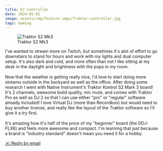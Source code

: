 ```yaml
---
title: DJ Controller
date: 2024-05-02
image: assets/img/feature-imgs/Traktor-controller.jpg
tags: Gaming
---
```

 <figure class="attachment attachment--preview flex-col justify-center attachment--jpeg">
      <img srcset="https://cdn.scribbles.page/rails/active_storage/representations/proxy/eyJfcmFpbHMiOnsibWVzc2FnZSI6IkJBaHBBcGhKIiwiZXhwIjpudWxsLCJwdXIiOiJibG9iX2lkIn19--d310b015b967eb0e0222e740e188913d3c3d4345/eyJfcmFpbHMiOnsibWVzc2FnZSI6IkJBaDdDRG9MWm05eWJXRjBTU0lKYW5CbFp3WTZCa1ZVT2hSeVpYTnBlbVZmZEc5ZmJHbHRhWFJiQjJrQ0FCQnBBZ0FNT2dwellYWmxjbnNHT2d4eGRXRnNhWFI1YVdRPSIsImV4cCI6bnVsbCwicHVyIjoidmFyaWF0aW9uIn19--aab2aaf072ce2baf54af979072e508ce7437af82/IMG_0954.jpeg 2x" loading="lazy" alt="Traktor S2 Mk3" src="https://cdn.scribbles.page/rails/active_storage/representations/proxy/eyJfcmFpbHMiOnsibWVzc2FnZSI6IkJBaHBBcGhKIiwiZXhwIjpudWxsLCJwdXIiOiJibG9iX2lkIn19--d310b015b967eb0e0222e740e188913d3c3d4345/eyJfcmFpbHMiOnsibWVzc2FnZSI6IkJBaDdDRG9MWm05eWJXRjBTU0lKYW5CbFp3WTZCa1ZVT2hSeVpYTnBlbVZmZEc5ZmJHbHRhWFJiQjJrQ0FBaHBBZ0FHT2dwellYWmxjbnNHT2d4eGRXRnNhWFI1YVdRPSIsImV4cCI6bnVsbCwicHVyIjoidmFyaWF0aW9uIn19--52ec8760fa05426777504041cfe60fabcdaab267/IMG_0954.jpeg" />
    <figcaption class="attachment__caption text-center">
      Traktor S2 Mk3
    </figcaption>
</figure>

<p>I&#39;ve wanted to stream more on Twitch, but sometimes it&#39;s alot of effort
to go downstairs to stand for hours and work with my lights and dual
computer setup. It&#39;s also dark and cold, and more often than not I like
sitting at my desk in the daylight and brightness with the pups in my
room. <br /><br />Now that the weather is getting really nice, I&#39;d love
to start doing more streams outside in the backyard as well as the
office. After doing some research I went with Native Instrument&#39;s
Traktor Kontrol S2 Mark 3 board! It&#39;s 2 channels, awesome build quality,
mic mute, and comes with Traktor Pro as well as DJ 2 so that I can use
either &quot;pro&quot; or &quot;regular&quot; software already included! I love Virtual DJ
(more than Recordbox) but would need to buy another license, and really
like the layout of the Traktor software so I&#39;ll give it a try first.<br
/><br />It&#39;s amazing how it&#39;s half of the price of my &quot;beginner&quot; board
(the DDJ-FLX6) and feels more awesome and compact. I&#39;m learning that
just because a brand is &quot;industry standard&quot; doesn&#39;t mean you need it for
a hobby.  </p>
<p>
        <a href='mailto:binarydigit@omg.lol?subject=DJ Controller' style='text-decoration: underline'>✉️ Reply by email</a>
      </p>